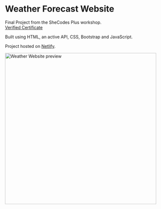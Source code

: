 # Weather Forecast Website
Final Project from the SheCodes Plus workshop. 
<br />[Verified Certificate](https://www.shecodes.io/certificates/6287aed3289a13f0025f00b96b3f27f0)

Built using HTML, an active API, CSS, Bootstrap and JavaScript.

Project hosted on [Netlify](https://sharp-clarke-ad32c6.netlify.app/).

<img src="https://vibrant-varahamihira-10fe2d.netlify.app/images/weather-website.png" alt="Weather Website preview" width="500"/>
